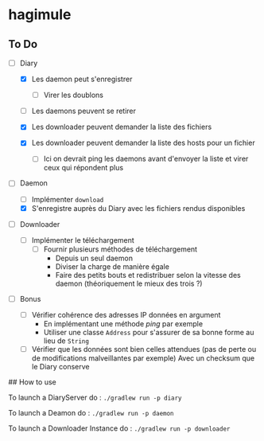 # hagimule

## To Do

- [ ] Diary

  - [x] Les daemon peut s'enregistrer
    - [ ] Virer les doublons
  - [ ] Les daemons peuvent se retirer

  - [x] Les downloader peuvent demander la liste des fichiers
  - [x] Les downloader peuvent demander la liste des hosts pour un fichier
    - [ ] Ici on devrait ping les daemons avant d'envoyer la liste et virer ceux qui répondent plus

- [ ] Daemon

  - [ ] Implémenter `download`
  - [x] S'enregistre auprès du Diary avec les fichiers rendus disponibles

- [ ] Downloader
  - [ ] Implémenter le téléchargement
    - [ ] Fournir plusieurs méthodes de téléchargement
      - Depuis un seul daemon
      - Diviser la charge de manière égale
      - Faire des petits bouts et redistribuer selon la vitesse des daemon (théoriquement le mieux des trois ?)
- [ ] Bonus
  - [ ] Vérifier cohérence des adresses IP données en argument
    - En implémentant une méthode _ping_ par exemple
    - Utiliser une classe `Address` pour s'assurer de sa bonne forme au lieu de `String`
  - [ ] Vérifier que les données sont bien celles attendues (pas de perte ou de modifications malveillantes par exemple)
        Avec un checksum que le Diary conserve

## How to use

To launch a DiaryServer do :
`./gradlew run -p diary`

To launch a Deamon do :
`./gradlew run -p daemon`

To launch a Downloader Instance do :
`./gradlew run -p downloader`